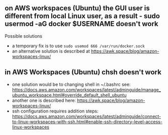 ## on AWS workspaces (Ubuntu) the GUI user is different from local Linux user, as a result - sudo usermod -aG docker $USERNAME doesn't work

Possible solutions

- a temporary fix is to use `sudo usemod 666 /var/run/docker.sock`
- an alternative solution is described at <https://awk.space/blog/amazon-workspaces-linux/>

## in AWS Workspaces (Ubuntu) chsh doesn't work

- one solution would be to changing shell in ~/.bashrc
  see: <https://docs.aws.amazon.com/workspaces/latest/adminguide/manage_ubuntu_workspace.html#override_default_shell_ubuntu>
- another one is described here: <https://awk.space/blog/amazon-workspaces-linux/>
- ssh configuration requires addition steps: <https://docs.aws.amazon.com/workspaces/latest/adminguide/connect-to-linux-workspaces-with-ssh.html#enable-ssh-directory-level-access-linux-workspaces>
